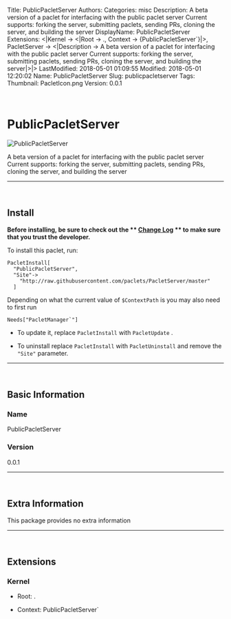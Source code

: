 Title: PublicPacletServer
Authors: 
Categories: misc
Description: A beta version of a paclet for interfacing with the public paclet server Current supports: forking the server, submitting paclets, sending PRs, cloning the server, and building the server
DisplayName: PublicPacletServer
Extensions: <|Kernel -> <|Root -> ., Context -> {PublicPacletServer`}|>, PacletServer -> <|Description -> A beta version of a paclet for interfacing with the public paclet server Current supports: forking the server, submitting paclets, sending PRs, cloning the server, and building the server|>|>
LastModified: 2018-05-01 01:09:55
Modified: 2018-05-01 12:20:02
Name: PublicPacletServer
Slug: publicpacletserver
Tags: 
Thumbnail: PacletIcon.png
Version: 0.0.1

<a id="publicpacletserver" style="width:0;height:0;margin:0;padding:0;">&zwnj;</a>

# PublicPacletServer

![PublicPacletServer]({filename}/img/PublicPacletServer/PacletIcon.png)

A beta version of a paclet for interfacing with the public paclet server Current supports: forking the server, submitting paclets, sending PRs, cloning the server, and building the server

---

<a id="install" style="width:0;height:0;margin:0;padding:0;">&zwnj;</a>

## Install

**Before installing, be sure to check out the ** **[Change Log](https://paclets.github.io/PacletServer/pages/log.html)** ** to make sure that you trust the developer.**

To install this paclet, run:

    PacletInstall[
      "PublicPacletServer",
      "Site"->
        "http://raw.githubusercontent.com/paclets/PacletServer/master"
      ]

Depending on what the current value of  ```$ContextPath```  is you may also need to first run

    Needs["PacletManager`"]

* To update it, replace  ```PacletInstall```  with  ```PacletUpdate``` . 

* To uninstall replace  ```PacletInstall```  with  ```PacletUninstall```  and remove the  ```"Site"```  parameter.

---

<a id="basic-information" style="width:0;height:0;margin:0;padding:0;">&zwnj;</a>

## Basic Information

### Name

PublicPacletServer

### Version

0.0.1

---

<a id="extra-information" style="width:0;height:0;margin:0;padding:0;">&zwnj;</a>

## Extra Information

This package provides no extra information

---

<a id="extensions" style="width:0;height:0;margin:0;padding:0;">&zwnj;</a>

## Extensions

### Kernel

* Root: .

* Context: PublicPacletServer`
